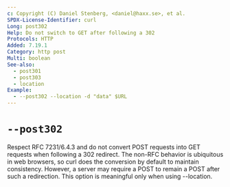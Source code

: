 ```yaml
---
c: Copyright (C) Daniel Stenberg, <daniel@haxx.se>, et al.
SPDX-License-Identifier: curl
Long: post302
Help: Do not switch to GET after following a 302
Protocols: HTTP
Added: 7.19.1
Category: http post
Multi: boolean
See-also:
  - post301
  - post303
  - location
Example:
  - --post302 --location -d "data" $URL
---
```


# `--post302`

Respect RFC 7231/6.4.3 and do not convert POST requests into GET requests when
following a 302 redirect. The non-RFC behavior is ubiquitous in web browsers,
so curl does the conversion by default to maintain consistency. However, a
server may require a POST to remain a POST after such a redirection. This
option is meaningful only when using --location.

